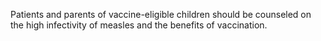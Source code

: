 Patients and parents of vaccine-eligible children should be counseled on the high infectivity of measles and the benefits of vaccination.